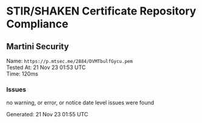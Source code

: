 # STIR/SHAKEN Certificate Repository Compliance

## Martini Security

Name: `https://p.mtsec.me/2884/DVMTbulfGycu.pem`\
Tested At: 21 Nov 23 01:53 UTC\
Time: 120ms

### Issues

no warning, or error, or notice date level issues were found

Generated: 21 Nov 23 01:55 UTC